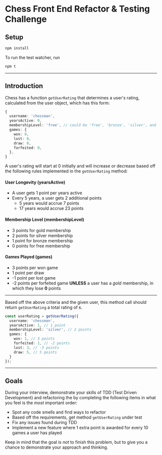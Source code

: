 # Chess Front End Refactor & Testing Challenge

## Setup

```bash
npm install
```

To run the test watcher, run

```bash
npm t
```

---

## Introduction

Chess has a function `getUserRating` that determines a user's rating, calculated from the user object, which has this form:

```ts
{
  username: 'chessman',
  yearsActive: 0,
  membershipLevel: 'free', // could be 'free', 'bronze', 'silver', and 'gold'
  games: {
    won: 0,
    lost: 0,
    draw: 0,
    forfeited: 0,
  },
}
```

A user's rating will start at 0 initially and will increase _or_ decrease based off the following rules implemented in the `getUserRating` method:

#### User Longevity (yearsActive)
- A user gets 1 point per years active
- Every 5 years, a user gets 2 additional points
  - 5 years would accrue 7 points
  - 17 years would accrue 23 points

#### Membership Level (membershipLevel)
- 3 points for gold membership
- 2 points for silver membership
- 1 point for bronze membership
- 0 points for free membership

#### Games Played (games)
- 3 points per won game
- 1 point per draw
- -1 point per lost game
- -2 points per forfeited game **UNLESS** a user has a _gold_ membership, in which they lose **0** points

---

Based off the above criteria and the given user, this method call should return `getUserRating` a total rating of `6`.

```ts
const userRating = getUserRating({
  username: 'chessman',
  yearsActive: 1, // 1 point
  membershipLevel: 'silver', // 2 points
  games: {
    won: 1, // 3 points
    forfeited: 1, // -2 points
    lost: 3, // -3 points
    draw: 5, // 5 points
  }
});
```

---

## Goals

During your interview, demonstrate your skills of TDD (Test Driven Development) and refactoring the by completing the following items in what you feel is the _most_ important order:

- Spot any code smells and find ways to refactor
- Based off the requirements, get method `getUserRating` under test
- Fix any issues found during TDD
- Implement a new feature where 1 extra point is awarded for every 10 games a user has played

Keep in mind that the goal is _not_ to finish this problem, but to give you a chance to demonstrate your approach and thinking.
